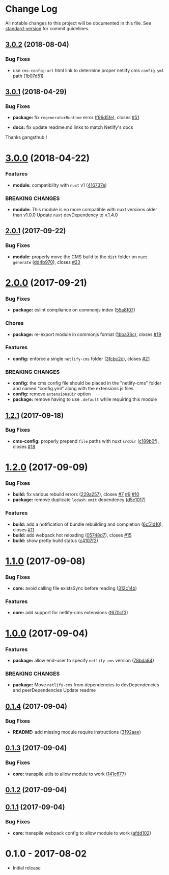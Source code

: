 # Change Log

All notable changes to this project will be documented in this file. See [standard-version](https://github.com/conventional-changelog/standard-version) for commit guidelines.

<a name="3.0.2"></a>
## [3.0.2](https://github.com/medfreeman/nuxt-netlify-cms-module/compare/v3.0.1...v3.0.2) (2018-08-04)


### Bug Fixes

* use `cms-config-url` html link to determine proper netlify cms `config.yml` path ([1b07d51](https://github.com/medfreeman/nuxt-netlify-cms-module/commit/1b07d51))



<a name="3.0.1"></a>
## [3.0.1](https://github.com/medfreeman/nuxt-netlify-cms-module/compare/v3.0.0...v3.0.1) (2018-04-29)


### Bug Fixes

* **package:** fix `regeneratorRuntime` error ([f96d5fe](https://github.com/medfreeman/nuxt-netlify-cms-module/commit/f96d5fe)), closes [#51](https://github.com/medfreeman/nuxt-netlify-cms-module/issues/51)

* **docs:** fix update readme.md links to match Netlify's docs

Thanks gangsthub !



<a name="3.0.0"></a>
# [3.0.0](https://github.com/medfreeman/nuxt-netlify-cms-module/compare/v2.0.1...v3.0.0) (2018-04-22)


### Features

* **module:** compatibility with `nuxt` v1 ([416737e](https://github.com/medfreeman/nuxt-netlify-cms-module/commit/416737e))


### BREAKING CHANGES

* **module:** This module is no more compatible with nuxt versions older than v1.0.0
Update `nuxt` devDependency to v.1.4.0



<a name="2.0.1"></a>
## [2.0.1](https://github.com/medfreeman/nuxt-netlify-cms-module/compare/v2.0.0...v2.0.1) (2017-09-22)


### Bug Fixes

* **module:** properly move the CMS build to the `dist` folder on `nuxt generate` ([dd4b970](https://github.com/medfreeman/nuxt-netlify-cms-module/commit/dd4b970)), closes [#23](https://github.com/medfreeman/nuxt-netlify-cms-module/issues/23)



<a name="2.0.0"></a>
# [2.0.0](https://github.com/medfreeman/nuxt-netlify-cms-module/compare/v1.2.1...v2.0.0) (2017-09-21)


### Bug Fixes

* **package:** eslint compliance on commonjs index ([55a8f07](https://github.com/medfreeman/nuxt-netlify-cms-module/commit/55a8f07))


### Chores

* **package:** re-export module in commonjs format ([1bba36c](https://github.com/medfreeman/nuxt-netlify-cms-module/commit/1bba36c)), closes [#19](https://github.com/medfreeman/nuxt-netlify-cms-module/issues/19)


### Features

* **config:** enforce a single `netlify-cms` folder ([3fcbc2c](https://github.com/medfreeman/nuxt-netlify-cms-module/commit/3fcbc2c)), closes [#21](https://github.com/medfreeman/nuxt-netlify-cms-module/issues/21)


### BREAKING CHANGES

* **config:** the cms config file should be placed in the "netlify-cms" folder and named "config.yml" along with the extensions js files
* **config:** remove `extensionsDir` option
* **package:** remove having to use `.default` while requiring this module



<a name="1.2.1"></a>
## [1.2.1](https://github.com/medfreeman/nuxt-netlify-cms-module/compare/v1.2.0...v1.2.1) (2017-09-18)


### Bug Fixes

* **cms-config:** properly prepend `file` paths with nuxt `srcDir` ([c189b0f](https://github.com/medfreeman/nuxt-netlify-cms-module/commit/c189b0f)), closes [#18](https://github.com/medfreeman/nuxt-netlify-cms-module/issues/18)



<a name="1.2.0"></a>
# [1.2.0](https://github.com/medfreeman/nuxt-netlify-cms-module/compare/v1.1.0...v1.2.0) (2017-09-09)


### Bug Fixes

* **build:** fix various rebuild errors ([229a257](https://github.com/medfreeman/nuxt-netlify-cms-module/commit/229a257)), closes [#7](https://github.com/medfreeman/nuxt-netlify-cms-module/issues/7) [#9](https://github.com/medfreeman/nuxt-netlify-cms-module/issues/9) [#10](https://github.com/medfreeman/nuxt-netlify-cms-module/issues/10)
* **package:** remove duplicate `lodash.omit` dependency ([d5e1017](https://github.com/medfreeman/nuxt-netlify-cms-module/commit/d5e1017))


### Features

* **build:** add a notification of bundle rebuilding and completion ([6c51d10](https://github.com/medfreeman/nuxt-netlify-cms-module/commit/6c51d10)), closes [#11](https://github.com/medfreeman/nuxt-netlify-cms-module/issues/11)
* **build:** add webpack hot reloading ([05748d7](https://github.com/medfreeman/nuxt-netlify-cms-module/commit/05748d7)), closes [#15](https://github.com/medfreeman/nuxt-netlify-cms-module/issues/15)
* **build:** show pretty build status ([c4107f2](https://github.com/medfreeman/nuxt-netlify-cms-module/commit/c4107f2))



<a name="1.1.0"></a>
# [1.1.0](https://github.com/medfreeman/nuxt-netlify-cms-module/compare/v1.0.0...v1.1.0) (2017-09-08)


### Bug Fixes

* **core:** avoid calling file existsSync before reading ([312c14b](https://github.com/medfreeman/nuxt-netlify-cms-module/commit/312c14b))


### Features

* **core:** add support for netlify-cms extensions ([f670cf3](https://github.com/medfreeman/nuxt-netlify-cms-module/commit/f670cf3))



<a name="1.0.0"></a>
# [1.0.0](https://github.com/medfreeman/nuxt-netlify-cms-module/compare/v0.1.4...v1.0.0) (2017-09-04)


### Features

* **package:** allow end-user to specify `netlify-cms` version ([78bda84](https://github.com/medfreeman/nuxt-netlify-cms-module/commit/78bda84))


### BREAKING CHANGES

* **package:** Move `netlify-cms` from dependencies to devDependencies and peerDependencies
Update readme



<a name="0.1.4"></a>
## [0.1.4](https://github.com/medfreeman/nuxt-netlify-cms-module/compare/v0.1.3...v0.1.4) (2017-09-04)


### Bug Fixes

* **README:** add missing module require instructions ([3192aae](https://github.com/medfreeman/nuxt-netlify-cms-module/commit/3192aae))



<a name="0.1.3"></a>
## [0.1.3](https://github.com/medfreeman/nuxt-netlify-cms-module/compare/v0.1.2...v0.1.3) (2017-09-04)


### Bug Fixes

* **core:** transpile utils to allow module to work ([141c677](https://github.com/medfreeman/nuxt-netlify-cms-module/commit/141c677))



<a name="0.1.2"></a>
## [0.1.2](https://github.com/medfreeman/nuxt-netlify-cms-module/compare/v0.1.1...v0.1.2) (2017-09-04)



<a name="0.1.1"></a>
## [0.1.1](https://github.com/medfreeman/nuxt-netlify-cms-module/compare/0.1.0...0.1.1) (2017-09-04)


### Bug Fixes

* **core:** transpile webpack config to allow module to work ([afdd102](https://github.com/medfreeman/nuxt-netlify-cms-module/commit/afdd102))



# 0.1.0 - 2017-08-02

- Initial release
